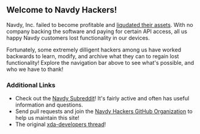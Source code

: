 ## Welcome to Navdy Hackers!

Navdy, Inc. failed to become profitable and [liqudated their assets](https://techcrunch.com/2017/11/27/navdy-contacts-would-be-creditors-prepares-to-liquidate/).  With no company backing the software and paying for certain API access, all us happy Navdy customers lost functionality in our devices.

Fortunately, some extremely dilligent hackers among us have worked backwards to learn, modify, and archive what they can to regain lost functionality!  Explore the navigation bar above to see what's possible, and who we have to thank!

### Additional Links

* Check out the [Navdy Subreddit](https://www.reddit.com/r/navdy/)!  It's fairly active and often has useful information and questions.
* Send pull requests and join the [Navdy Hackers GitHub Organization](https://github.com/Navdy-Hackers) to help us maintain this site!
* The original [xda-developers thread](https://forum.xda-developers.com/android/software/navdy-display-hud-t3784638/)!
